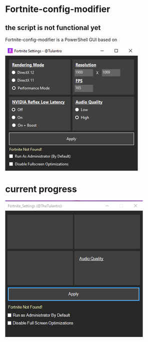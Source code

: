 # Fortnite-config-modifier
## the script is not functional yet
Fortnite-config-modifier is a PowerShell GUI based on  

![screen-install](/screenshot/ss1.png)

# current progress

![screen-install](/screenshot/ss2.png)
